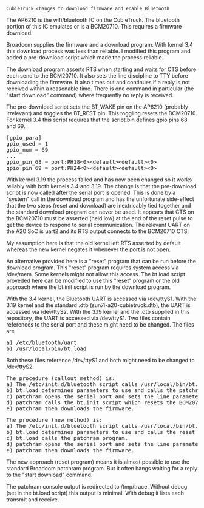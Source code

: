 	CubieTruck changes to download firmware and enable Bluetooth

The AP6210 is the wifi/bluetooth IC on the CubieTruck.  The bluetooth portion
of this IC emulates or is a BCM20710.  This requires a firmware download.

Broadcom supplies the firmware and a download program.  With kernel 3.4 this
download process was less than reliable.  I modified this program and added
a pre-download script which made the process reliable.


The download program asserts RTS when starting and waits for CTS before each send
to the BCM20710.  It also sets the line discipline to TTY before downloading
the firmware.  It also times out and continues if a reply is not received
within a reasonable time.  There is one command in particular (the "start
download" command) where frequently no reply is received.


The pre-download script sets the BT_WAKE pin on the AP6210 (probably irrelevant)
and toggles the BT_REST pin.  This toggling resets the BCM20710.  For kernel 3.4
this script requires that the script.bin defines gpio pins 68 and 69.

<pre>
[gpio_para]
gpio_used = 1
gpio_num = 69
...
gpio_pin_68 = port:PH18&lt;0>&lt;default>&lt;default>&lt;0>
gpio_pin_69 = port:PH24&lt;0>&lt;default>&lt;default>&lt;0>
</pre>


With kernel 3.19 the process failed and has now been changed so it works
reliably with both kernels 3.4 and 3.19.  The change is that the pre-download
script is now called after the serial port is opened.  This is done by a 
"system" call in the download program and has the unfortunate side-effect that
the two steps (reset and download) are inextricably tied together and the
standard download program can never be used.  It appears that CTS on the 
BCM20710 must be asserted (held low) at the end of the reset pulse to get the
device to respond to serial communication.  The relevant UART on the A20 SoC
is uart2 and its RTS output connects to the BCM20710 CTS.

My assumption here is that the old kernel left RTS asserted by default whereas
the new kernel negates it whenever the port is not open.

An alternative provided here is a "reset" program that can be run before the
download program.  This "reset" program requires system access via /dev/mem.
Some kernels might not allow this access.  The bt.load script proveded here
can be modified to use this "reset" program or the old approach where the
bt.init script is run by the download program.


With the 3.4 kernel, the Bluetooth UART is accessed via /dev/ttyS1.  With the 
3.19 kernel and the standard .dtb (sun7i-a20-cubietruck.dtb), the UART is
accessed via /dev/ttyS2.  With the 3.19 kernel and the .dtb supplied in this
repository, the UART is accessed via /dev/ttyS1.  Two files contain references
to the serial port and these might need to be changed.  The files are

<pre>
a) /etc/bluetooth/uart
b) /usr/local/bin/bt.load
</pre>

Both these files reference /dev/ttyS1 and both might need to be changed to
/dev/ttyS2.


<pre>
The procedure (callout method) is:
a) The /etc/init.d/bluetooth script calls /usr/local/bin/bt.load.
b) bt.load determines parameters to use and calls the patchram program.
c) patchram opens the serial port and sets the line parameters.
d) patchram calls the bt.init script which resets the BCM20710.
e) patchram then downloads the firmware.
</pre>

<pre>
The procedure (new method) is:
a) The /etc/init.d/bluetooth script calls /usr/local/bin/bt.load.
b) bt.load determines parameters to use and calls the reset program.
c) bt.load calls the patchram program.
d) patchram opens the serial port and sets the line parameters.
e) patchram then downloads the firmware.
</pre>


The new approach (reset program) means it is almost possible to use the
standard Broadcom patchram program.  But it often hangs waiting for a reply
to the "start download" command.

The patchram console output is redirected to /tmp/trace.  Without debug (set in
the bt.load script) this output is minimal.  With debug it lists each transmit
and receive.

